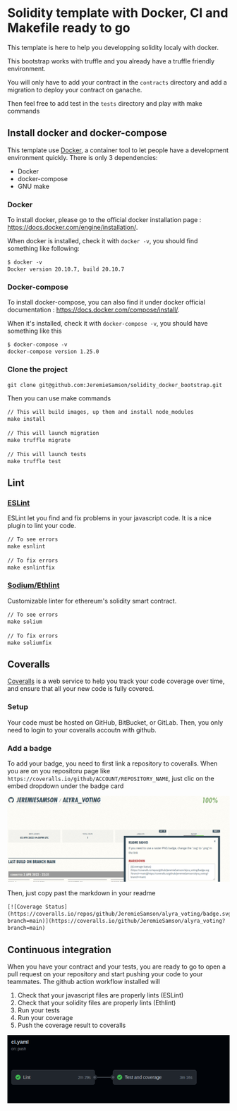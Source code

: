 # Solidity template with Docker, CI and Makefile ready to go

This template is here to help you developping solidity localy with docker.

This bootstrap works with truffle and you already have a truffle friendly environment.

You will only have to add your contract in the `contracts` directory and add a migration to deploy your contract on ganache.

Then feel free to add test in the `tests` directory and play with make commands

## Install docker and docker-compose

This template use [Docker](https://www.docker.com/), a container tool to let people have a development environment quickly. There is only 3 dependencies:

- Docker
- docker-compose
- GNU make

### Docker

To install docker, please go to the official docker installation page :
https://docs.docker.com/engine/installation/.

When docker is installed, check it with `docker -v`, you should find something like following:

```
$ docker -v
Docker version 20.10.7, build 20.10.7
```

### Docker-compose

To install docker-compose, you can also find it under docker official documentation :
https://docs.docker.com/compose/install/.

When it's installed, check it with `docker-compose -v`, you should have something like this

```
$ docker-compose -v
docker-compose version 1.25.0
```

### Clone the project

```
git clone git@github.com:JeremieSamson/solidity_docker_bootstrap.git
```

Then you can use make commands

```
// This will build images, up them and install node_modules
make install

// This will launch migration
make truffle migrate

// This will launch tests
make truffle test
```
## Lint

### [ESLint](https://eslint.org/)

ESLint let you find and fix problems in your javascript code.
It is a nice plugin to lint your code.

```
// To see errors
make esnlint

// To fix errors
make esnlintfix
```

### [Sodium/Ethlint](https://github.com/duaraghav8/Ethlint)

Customizable linter for ethereum's solidity smart contract.

```
// To see errors
make solium

// To fix errors
make soliumfix
```

## Coveralls

[Coveralls](https://coveralls.io/) is a web service to help you track your code coverage over time, and ensure that all your new code is fully covered.

### Setup

Your code must be hosted on GitHub, BitBucket, or GitLab.
Then, you only need to login to your coveralls accoutn with github.

### Add a badge

To add your badge, you need to first link a repository to coveralls.
When you are on you repositoru page like `https://coveralls.io/github/ACCOUNT/REPOSITORY_NAME`, just clic on the embed dropdown under the badge card

![](docs/images/badge.png)

Then, just copy past the markdown in your readme

```
[![Coverage Status](https://coveralls.io/repos/github/JeremieSamson/alyra_voting/badge.svg?branch=main)](https://coveralls.io/github/JeremieSamson/alyra_voting?branch=main)
```

## Continuous integration

When you have your contract and your tests, you are ready to go to open a pull request on your repository and start pushing your code to your teammates.
The github action workflow installed will

1. Check that your javascript files are properly lints (ESLint)
2. Check that your solidity files are properly lints (Ethlint)
3. Run your tests
4. Run your coverage
5. Push the coverage result to coveralls

![](docs/images/ci.png)
